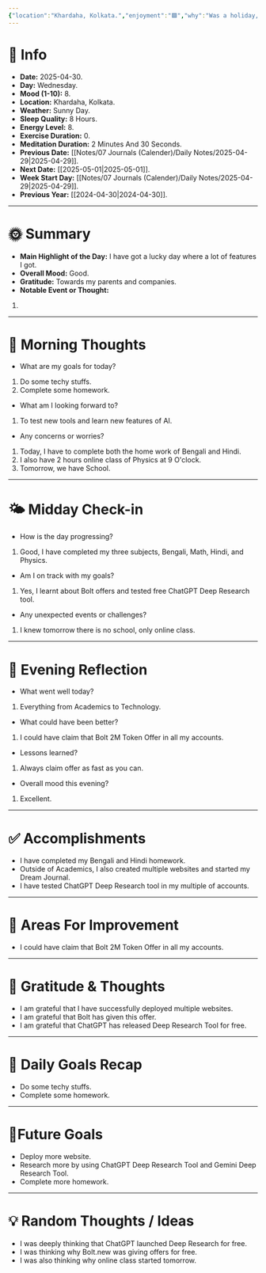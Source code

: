 ```yaml
---
{"location":"Khardaha, Kolkata.","enjoyment":"🟩","why":"Was a holiday, got bolt.new offer, chatgpt deep research launched for free and organized my life.","date":null,"dg-publish":true,"dg-home":null,"tags":["dailyreviews"],"aliases":["The one which was a holiday, got bolt.new offer, chatgpt deep research launched for free and organized my life."],"meditation":"1","exercise":"0","sleep_quality":"8 Hours","mood":"8","energy_level":"8","weather":"Sunny Day","permalink":"/notes/07-journals-calender/daily-notes/2025-04-28/","dgPassFrontmatter":true,"updated":"2025-04-30T15:30:29.057+05:30"}
---
```


# 📅 Info

- **Date:** 2025-04-30.
- **Day:** Wednesday.
- **Mood (1-10):** 8.
- **Location:** Khardaha, Kolkata.
- **Weather:** Sunny Day.
- **Sleep Quality:** 8 Hours.
- **Energy Level:** 8.
- **Exercise Duration:** 0.
- **Meditation Duration:** 2 Minutes And 30 Seconds.
- **Previous Date:** [[Notes/07 Journals (Calender)/Daily Notes/2025-04-29\|2025-04-29]].
- **Next Date:** [[2025-05-01\|2025-05-01]].
- **Week Start Day:** [[Notes/07 Journals (Calender)/Daily Notes/2025-04-29\|2025-04-29]].
- **Previous Year:** [[2024-04-30\|2024-04-30]].

---

# 🌞 Summary

- **Main Highlight of the Day:** I have got a lucky day where a lot of features I got.
- **Overall Mood:** Good.
- **Gratitude:** Towards my parents and companies.
- **Notable Event or Thought:** 
1) 

---

# 🧠 Morning Thoughts

- What are my goals for today?
1) Do some techy stuffs.
2) Complete some homework.

- What am I looking forward to?
1) To test new tools and learn new features of AI.

- Any concerns or worries?
1) Today, I have to complete both the home work of Bengali and Hindi.
2) I also have 2 hours online class of Physics at 9 O'clock.
3) Tomorrow, we have School.

---

# 🌤️ Midday Check-in

- How is the day progressing?
1) Good, I have completed my three subjects, Bengali, Math, Hindi, and Physics.

- Am I on track with my goals?
1) Yes, I learnt about Bolt offers and tested free ChatGPT Deep Research tool.

- Any unexpected events or challenges?
1) I knew tomorrow there is no school, only online class.

---

# 🌙 Evening Reflection

- What went well today?
1) Everything from Academics to Technology.

- What could have been better?
1) I could have claim that Bolt 2M Token Offer in all my accounts.

- Lessons learned?
1) Always claim offer as fast as you can.

- Overall mood this evening?
1) Excellent.

---

# ✅ Accomplishments

 - I have completed my Bengali and Hindi homework. 
 - Outside of Academics, I also created multiple websites and started my Dream Journal.
 - I have tested ChatGPT Deep Research tool in my multiple of accounts.

---

# 🔄 Areas For Improvement

 - I could have claim that Bolt 2M Token Offer in all my accounts.

---

# 🙏 Gratitude & Thoughts

 - I am grateful that I have successfully deployed multiple websites.
 - I am grateful that Bolt has given this offer.
 - I am grateful that ChatGPT has released Deep Research Tool for free.

---

# 🎯 Daily Goals Recap

 - Do some techy stuffs.
 - Complete some homework.

---

# 🌌Future Goals

 - Deploy more website.
 - Research more by using ChatGPT Deep Research Tool and Gemini Deep Research Tool.
 - Complete more homework.

---

# 💡 Random Thoughts / Ideas

- I was deeply thinking that ChatGPT launched Deep Research for free.
- I was thinking why Bolt.new was giving offers for free.
- I was also thinking why online class started tomorrow.